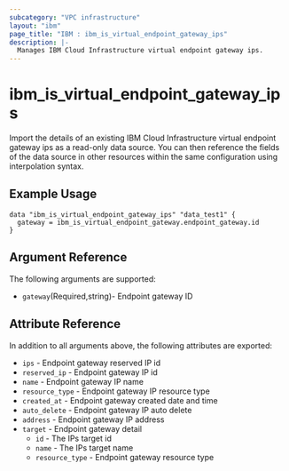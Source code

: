```yaml
---
subcategory: "VPC infrastructure"
layout: "ibm"
page_title: "IBM : ibm_is_virtual_endpoint_gateway_ips"
description: |-
  Manages IBM Cloud Infrastructure virtual endpoint gateway ips.
---
```


# ibm_is_virtual_endpoint_gateway_ips

Import the details of an existing IBM Cloud Infrastructure virtual endpoint gateway ips as a read-only data source. You can then reference the fields of the data source in other resources within the same configuration using interpolation syntax.

## Example Usage

```hcl
data "ibm_is_virtual_endpoint_gateway_ips" "data_test1" {
  gateway = ibm_is_virtual_endpoint_gateway.endpoint_gateway.id
}
```

## Argument Reference

The following arguments are supported:

- `gateway`(Required,string)- Endpoint gateway ID

## Attribute Reference

In addition to all arguments above, the following attributes are exported:

- `ips` - Endpoint gateway reserved IP id
- `reserved_ip` - Endpoint gateway IP id
- `name` - Endpoint gateway IP name
- `resource_type` - Endpoint gateway IP resource type
- `created_at` - Endpoint gateway created date and time
- `auto_delete` - Endpoint gateway IP auto delete
- `address` - Endpoint gateway IP address
- `target` - Endpoint gateway detail
  - `id` - The IPs target id
  - `name` - The IPs target name
  - `resource_type` - Endpoint gateway resource type
